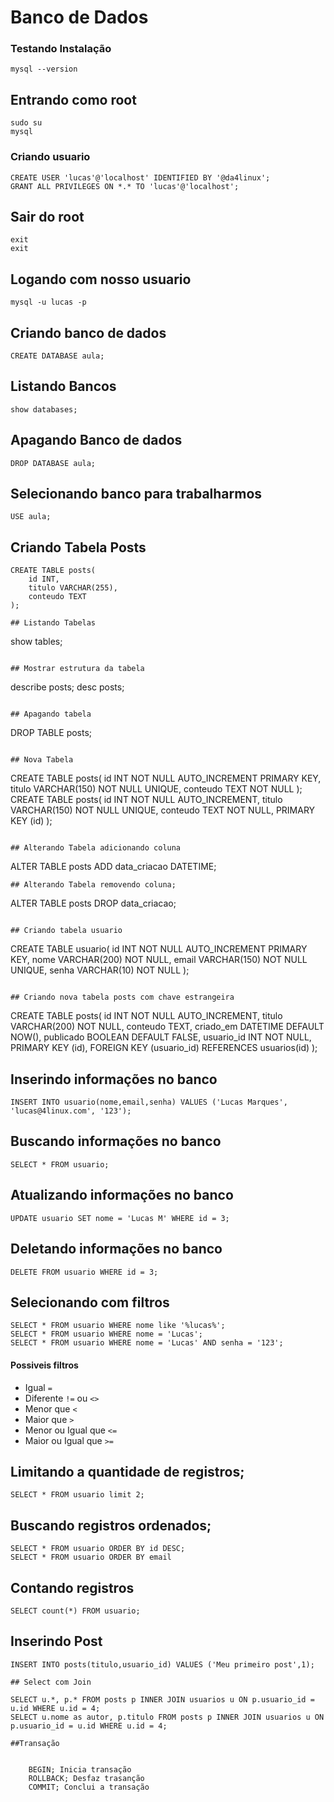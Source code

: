 # Banco de Dados

### Testando Instalação
```
mysql --version
```

## Entrando como root
```
sudo su
mysql
```

### Criando usuario
```
CREATE USER 'lucas'@'localhost' IDENTIFIED BY '@da4linux';
GRANT ALL PRIVILEGES ON *.* TO 'lucas'@'localhost';
```

## Sair do root
```
exit
exit
```

## Logando com nosso usuario
```
mysql -u lucas -p
```

## Criando banco de dados
```
CREATE DATABASE aula;
```

## Listando Bancos
```
show databases;
```

## Apagando Banco de dados
```
DROP DATABASE aula;
```

## Selecionando banco para trabalharmos
```
USE aula;
```

## Criando Tabela Posts
```
CREATE TABLE posts(
	id INT,
	titulo VARCHAR(255),
	conteudo TEXT
);

## Listando Tabelas
```
show tables;
```

## Mostrar estrutura da tabela
```
describe posts;
desc posts;
```

## Apagando tabela
```
DROP TABLE posts;
```

## Nova Tabela
```
CREATE TABLE posts(
	id INT NOT NULL AUTO_INCREMENT PRIMARY KEY,
	titulo VARCHAR(150) NOT NULL UNIQUE,
	conteudo TEXT NOT NULL
);
CREATE TABLE posts(
	id INT NOT NULL AUTO_INCREMENT,
	titulo VARCHAR(150) NOT NULL UNIQUE,
	conteudo TEXT NOT NULL,
	PRIMARY KEY (id)
);
```

## Alterando Tabela adicionando coluna
```
ALTER TABLE posts ADD data_criacao DATETIME;
```
## Alterando Tabela removendo coluna;
```
ALTER TABLE posts DROP data_criacao;
```

## Criando tabela usuario
```
CREATE TABLE usuario(
	id INT NOT NULL AUTO_INCREMENT PRIMARY KEY,
	nome VARCHAR(200) NOT NULL,
	email VARCHAR(150) NOT NULL UNIQUE,
	senha VARCHAR(10) NOT NULL
);
```

## Criando nova tabela posts com chave estrangeira
```
CREATE TABLE posts(
	id INT NOT NULL AUTO_INCREMENT,
	titulo VARCHAR(200) NOT NULL,
	conteudo TEXT,
	criado_em DATETIME DEFAULT NOW(),
	publicado BOOLEAN DEFAULT FALSE,
	usuario_id INT NOT NULL,
	PRIMARY KEY (id),
	FOREIGN KEY (usuario_id) REFERENCES usuarios(id)
);

## Inserindo informações no banco

```
INSERT INTO usuario(nome,email,senha) VALUES ('Lucas Marques', 'lucas@4linux.com', '123');
```

## Buscando informações no banco
```
SELECT * FROM usuario;
```

## Atualizando informações no banco
```
UPDATE usuario SET nome = 'Lucas M' WHERE id = 3;
```

## Deletando informações no banco
```
DELETE FROM usuario WHERE id = 3;
```

## Selecionando com filtros
```
SELECT * FROM usuario WHERE nome like '%lucas%';
SELECT * FROM usuario WHERE nome = 'Lucas';
SELECT * FROM usuario WHERE nome = 'Lucas' AND senha = '123';
```

#### Possiveis filtros
- Igual `=`
- Diferente `!=` ou `<>`
- Menor que `<`
- Maior que `>`
- Menor ou Igual que `<=`
- Maior ou Igual que `>=`

## Limitando a quantidade de registros;
```
SELECT * FROM usuario limit 2;
```

## Buscando registros ordenados;
```
SELECT * FROM usuario ORDER BY id DESC;
SELECT * FROM usuario ORDER BY email
```

## Contando registros
```
SELECT count(*) FROM usuario;
```

## Inserindo Post
```
INSERT INTO posts(titulo,usuario_id) VALUES ('Meu primeiro post',1);

## Select com Join

SELECT u.*, p.* FROM posts p INNER JOIN usuarios u ON p.usuario_id = u.id WHERE u.id = 4;
SELECT u.nome as autor, p.titulo FROM posts p INNER JOIN usuarios u ON p.usuario_id = u.id WHERE u.id = 4;

##Transação


    BEGIN; Inicia transação
    ROLLBACK; Desfaz trasanção
    COMMIT; Conclui a transação

